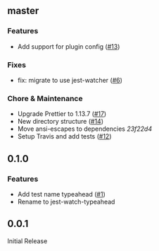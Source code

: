 ## master

### Features
* Add support for plugin config ([#13](https://github.com/jest-community/jest-watch-typeahead/pull/13))

### Fixes
* fix: migrate to use jest-watcher ([#6](https://github.com/jest-community/jest-watch-typeahead/pull/6))


### Chore & Maintenance
* Upgrade Prettier to 1.13.7 ([#17](https://github.com/jest-community/jest-watch-typeahead/pull/17))
* New directory structure ([#14](https://github.com/jest-community/jest-watch-typeahead/pull/14))
* Move ansi-escapes to dependencies _23f22d4_
* Setup Travis and add tests ([#12](https://github.com/jest-community/jest-watch-typeahead/pull/12))

## 0.1.0

### Features

* Add test name typeahead ([#1](https://github.com/jest-community/jest-watch-typeahead/pull/1))
* Rename to jest-watch-typeahead

## 0.0.1

Initial Release
